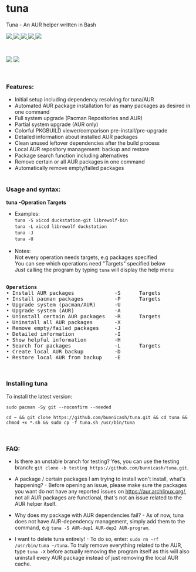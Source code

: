 # tuna
Tuna - An AUR helper written in Bash <br>

<p>
    <a href="https://github.com/bunnicash/tuna">
        <img src="https://img.shields.io/github/stars/bunnicash/tuna?style=flat-square">
    </a>
    <a href="https://github.com/bunnicash/tuna/blob/main/LICENSE">
        <img src="https://img.shields.io/github/license/bunnicash/tuna?style=flat-square">
    </a>
    <a href="https://github.com/bunnicash/tuna/issues">
        <img src="https://img.shields.io/github/issues/bunnicash/tuna?style=flat-square">
    </a>
    <a href="https://github.com/bunnicash/tuna">
        <img src="https://img.shields.io/tokei/lines/github/bunnicash/tuna?style=flat-square">
    </a>
    <a href="https://github.com/bunnicash/tuna">
        <img src="https://img.shields.io/github/last-commit/bunnicash/tuna?style=flat-square">
    </a>
</p>
<br>

<p float="left">
    <img src="https://i.imgur.com/syYXtE2.png" />
    <img src="https://i.imgur.com/YiNVjVJ.png" />
</p>
<br>

### Features:
- Initial setup including dependency resolving for tuna/AUR
- Automated AUR package installation for as many packages as desired in one command
- Full system upgrade (Pacman Repositories and AUR)
- Partial system upgrade (AUR only)
- Colorful PKGBUILD viewer/comparison pre-install/pre-upgrade
- Detailed information about installed AUR packages
- Clean unused leftover dependencies after the build process
- Local AUR repository management: backup and restore
- Package search function including alternatives
- Remove certain or all AUR packages in one command
- Automatically remove empty/failed packages
<br><br>

### Usage and syntax:
<b>tuna -Operation Targets</b><br>
- Examples: <br>
`tuna -S xiccd duckstation-git librewolf-bin` <br>
`tuna -L xiccd librewolf duckstation` <br>
`tuna -J` <br>
`tuna -U` <br><br>
- Notes: <br>
Not every operation needs targets, e.g packages specified <br>
You can see which operations need "Targets" specified below <br>
Just calling the program by typing `tuna` will display the help menu <br><br>

<pre><b>Operations</b>
• Install AUR packages             -S      Targets
• Install pacman packages          -P      Targets
• Upgrade system (pacman/AUR)      -U
• Upgrade system (AUR)             -A
• Uninstall certain AUR packages   -R      Targets
• Uninstall all AUR packages       -X
• Remove empty/failed packages     -J
• Detailed information             -I
• Show helpful information         -H
• Search for packages              -L      Targets
• Create local AUR backup          -D
• Restore local AUR from backup    -E
</pre><br>

### Installing tuna
To install the latest version:
```
sudo pacman -Sy git --noconfirm --needed
```
```
cd ~ && git clone https://github.com/bunnicash/tuna.git && cd tuna && chmod +x *.sh && sudo cp -f tuna.sh /usr/bin/tuna
```
<br>

### FAQ:
- Is there an unstable branch for testing? Yes, you can use the testing branch: `git clone -b testing https://github.com/bunnicash/tuna.git`. <br>

- A package / certain packages I am trying to install won't install, what's happening? - Before opening an issue, please make sure the packages you want do not have any reported issues on https://aur.archlinux.org/, not all AUR packages are functional, that's not an issue related to the AUR helper itself. <br>

- Why does my package with AUR dependencies fail? - As of now, tuna does not have AUR-dependency management, simply add them to the command, e.g `tuna -S AUR-dep1 AUR-dep2 AUR-program`. <br>

- I want to delete tuna entirely! - To do so, enter: `sudo rm -rf /usr/bin/tuna ~/tuna`. To truly remove everything related to the AUR, type `tuna -X` before actually removing the program itself as this will also uninstall every AUR package instead of just removing the local AUR cache. <br><br>
